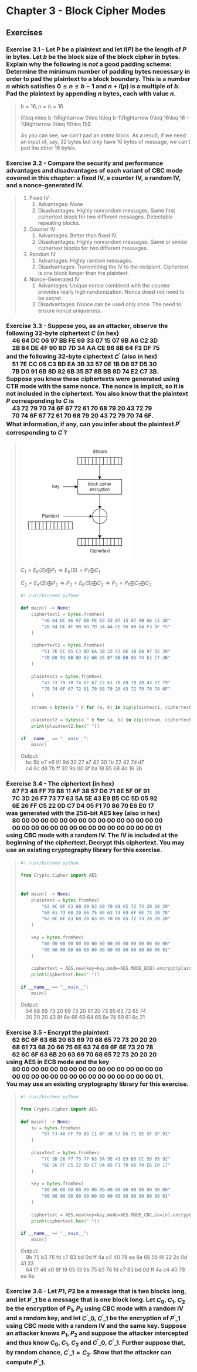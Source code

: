 # Chapter 3 - Block Cipher Modes

## Exercises

### Exercise 3.1 - Let P be a plaintext and let $l(P)$ be the length of $P$ in bytes. Let $b$ be the block size of the block cipher in bytes. Explain why the following is *not* a good padding scheme: Determine the minimum number of padding bytes necessary in order to pad the plaintext to a block boundary. This is a number $n$ which satisfies $0\leq n\leq b-1$ and $n+l(p)$ is a multiple of $b$. Pad the plaintext by appending $n$ bytes, each with value $n$. 

> $b=16,n=b=16$
> 
> 0\leq n\leq b-1\Rightarrow 0\leq b\leq b-1\Rightarrow 0\leq 16\leq 16 - 1\Rightarrow 0\leq 16\leq 15$
> 
> As you can see, we can't pad an *entire* block. As a result, if we need an input of, say, 32 bytes but only have 16 bytes of message, we can't pad the other 16 bytes.

### Exercise 3.2 - Compare the security and performance advantages and disadvantages of each variant of CBC mode covered in this chapter: a fixed IV, a counter IV, a random IV, and a nonce-generated IV.

> 1. Fixed IV
>    1. Advantages: None
>    2. Disadvantages: Highly nonrandom messages. Same first ciphertext block for two different messages. Detectable repeating blocks.
> 2. Counter IV
>    1. Advantages: Better than fixed IV.
>    2. Disadvantages: Highly nonrandom messages. Same or similar ciphertext blocks for two different messages.
> 3. Random IV
>    1. Advantages: Highly random messages.
>    2. Disadvantages: Transmitting the IV to the recipient. Ciphertext is one block longer than the plaintext.
> 4. Nonce-Generated IV
>    1. Advantages: Unique nonce combined with the counter provides really high randomization. Nonce doest not need to be secret.
>    2. Disadvantages: Nonce can be used only once. The need to ensure nonce uniqueness.

### Exercise 3.3 - Suppose you, as an attacker, observe the following 32-byte ciphertext $C$ (in hex)<br/>&emsp;46 64 DC 06 97 BB FE 69 33 07 15 07 9B A6 C2 3D<br/>&emsp;2B 84 DE 4F 90 8D 7D 34 AA CE 96 8B 64 F3 DF 75<br/>and the following 32-byte ciphertext $C^{'}$ (also in hex)<br/>&emsp;51 7E CC 05 C3 BD EA 3B 33 57 0E 1B D8 97 D5 30<br/>&emsp;7B D0 91 6B 8D 82 6B 35 B7 8B BB 8D 74 E2 C7 3B.<br/>Suppose you know these ciphertexts were generated using CTR mode with the same nonce. The nonce is implicit, so it is not included in the ciphertext. You also know that the plaintext $P$ corresponding to $C$ is<br/>&emsp;43 72 79 70 74 6F 67 72 61 70 68 79 20 43 72 79<br/>&emsp;70 74 6F 67 72 61 70 68 79 20 43 72 79 70 74 6F.<br/>What information, if any, can you infer about the plaintext $P^{'}$ corresponding to $C^{'}$?

> ![Exercise 3.7](exercise_4_3.png "Exercise 3.7")
> 
> $C_{1}=E_{K}(S)\bigoplus P_{1}\Rightarrow E_{K}(S)=P_{1}\bigoplus C_{1}$
> 
> $C_{2}=E_{K}(S)\bigoplus P_{2}\Rightarrow P_{2}=E_{K}(S)\bigoplus C_{2}\Rightarrow P_{2}=P_{1}\bigoplus C_{1}\bigoplus C_{2}$
> 
> ```python
> #! /usr/bin/env python
> 
> def main() -> None:
>     ciphertext1 = bytes.fromhex(
>         "46 64 DC 06 97 BB FE 69 33 07 15 07 9B A6 C2 3D"
>         "2B 84 DE 4F 90 8D 7D 34 AA CE 96 8B 64 F3 DF 75"
>     )
> 
>     ciphertext2 = bytes.fromhex(
>         "51 7E CC 05 C3 BD EA 3B 33 57 0E 1B D8 97 D5 30"
>         "7B D0 91 6B 8D 82 6B 35 B7 8B BB 8D 74 E2 C7 3B"
>     )
> 
>     plaintext1 = bytes.fromhex(
>         "43 72 79 70 74 6F 67 72 61 70 68 79 20 43 72 79"
>         "70 74 6F 67 72 61 70 68 79 20 43 72 79 70 74 6F"
>     )
> 
>     stream = bytes(a ^ b for (a, b) in zip(plaintext1, ciphertext1))
> 
>     plaintext2 = bytes(a ^ b for (a, b) in zip(stream, ciphertext2))
>     print(plaintext2.hex(" "))
> 
> if __name__ == "__main__":
>     main()
> ```
> 
> Output:
> <br/>&emsp;bc 5b e7 e6 0f 9d 30 27 a7 42 30 1b 22 42 7d d7
> <br/>&emsp;c4 6c d8 7b ff 30 9b 00 8f ba 18 85 68 4d 16 3b

### Exercise 3.4 - The ciphertext (in hex)<br/>&emsp;87 F3 48 FF 79 B8 11 AF 38 57 D6 71 8E 5F 0F 91<br/>&emsp;7C 3D 26 F7 73 77 63 5A 5E 43 E9 B5 CC 5D 05 92<br/>&emsp;6E 26 FF C5 22 0D C7 D4 05 F1 70 86 70 E6 E0 17<br/>was generated with the 256-bit AES key (also in hex)<br/>&emsp;80 00 00 00 00 00 00 00 00 00 00 00 00 00 00 00<br/>&emsp;00 00 00 00 00 00 00 00 00 00 00 00 00 00 00 01<br/>using CBC mode with a random IV. The IV is included at the beginning of the ciphertext. Decrypt this ciphertext. You may use an existing cryptography library for this exercise.

> ```python
> #! /usr/bin/env python
>
> from Crypto.Cipher import AES
>
>
> def main() -> None:
>     plaintext = bytes.fromhex(
>         "62 6C 6F 63 6B 20 63 69 70 68 65 72 73 20 20 20"
>         "68 61 73 68 20 66 75 6E 63 74 69 6F 6E 73 20 78"
>         "62 6C 6F 63 6B 20 63 69 70 68 65 72 73 20 20 20"
>     )
> 
>     key = bytes.fromhex(
>         "80 00 00 00 00 00 00 00 00 00 00 00 00 00 00 00"
>         "00 00 00 00 00 00 00 00 00 00 00 00 00 00 00 01"
>     )
> 
>     ciphertext = AES.new(key=key,mode=AES.MODE_ECB).encrypt(plaintext)
>     print(ciphertext.hex(" "))
> 
> if __name__ == "__main__":
>     main()
> ```
> 
> Output:
> <br/>&emsp;54 68 69 73 20 69 73 20 61 20 73 65 63 72 65 74
> <br/>&emsp;20 20 20 43 6f 6e 66 69 64 65 6e 74 69 61 6c 21

### Exercise 3.5 - Encrypt the plaintext<br/>&emsp;62 6C 6F 63 6B 20 63 69 70 68 65 72 73 20 20 20<br/>&emsp;68 61 73 68 20 66 75 6E 63 74 69 6F 6E 73 20 78<br/>&emsp;62 6C 6F 63 6B 20 63 69 70 68 65 72 73 20 20 20<br/>using AES in ECB mode and the key<br/>&emsp;80 00 00 00 00 00 00 00 00 00 00 00 00 00 00 00<br/>&emsp;00 00 00 00 00 00 00 00 00 00 00 00 00 00 00 01.<br/>You may use an existing cryptography library for this exercise.

> ```python
> #! /usr/bin/env python
> 
> from Crypto.Cipher import AES
> 
> def main() -> None:
>     iv = bytes.fromhex(
>         "87 F3 48 FF 79 B8 11 AF 38 57 D6 71 8E 5F 0F 91"
>     )
> 
>     plaintext = bytes.fromhex(
>         "7C 3D 26 F7 73 77 63 5A 5E 43 E9 B5 CC 5D 05 92"
>         "6E 26 FF C5 22 0D C7 D4 05 F1 70 86 70 E6 E0 17"
>     )
> 
>     key = bytes.fromhex(
>         "80 00 00 00 00 00 00 00 00 00 00 00 00 00 00 00"
>         "00 00 00 00 00 00 00 00 00 00 00 00 00 00 00 01"
>     )
> 
>     ciphertext = AES.new(key=key,mode=AES.MODE_CBC,iv=iv).encrypt(plaintext)
>     print(ciphertext.hex(" "))
> 
> if __name__ == "__main__":
>     main()
> ```
> 
> Output:
> <br/>&emsp;9b 75 b3 76 fd c7 83 bd 0d ff 4a c4 40 78 ea 8e 66 55 f4 22 2c 0d 41 33
> <br/>&emsp;64 f7 48 e0 8f 18 05 13 9b 75 b3 76 fd c7 83 bd 0d ff 4a c4 40 78 ea 8e

### Exercise 3.6 - Let $P1$, $P2$ be a message that is two blocks long, and let $P^{'}\_{1}$ be a message that is one block long. Let $C_{0}$, $C_{1}$, $C_{2}$ be the encryption of $P_{1}$, $P_{2}$ using CBC mode with a random IV and a random key, and let $C^{'}\_{0}$, $C^{'}\_{1}$ be the encryption of $P^{'}\_{1}$ using CBC mode with a random IV and the same key. Suppose an attacker knows $P_{1}$, $P_{2}$ and suppose the attacker intercepted and thus know $C_{0}$, $C_{1}$, $C_{2}$ and $C^{'}\_{0}$, $C^{'}\_{1}$. Further suppose that, by random chance, $C^{'}\_{1}=C_{2}$. Show that the attacker can compute $P^{'}\_{1}$.
> 
